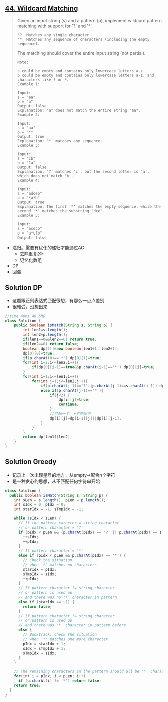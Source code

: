 ## [44. Wildcard Matching](https://leetcode-cn.com/problems/wildcard-matching/)

> Given an input string (s) and a pattern (p), implement wildcard pattern matching with support for '?' and '*'.
>
> ```
> '?' Matches any single character.
> '*' Matches any sequence of characters (including the empty sequence).
> ```
>
>
> The matching should cover the entire input string (not partial).
>
> ```
> Note:
> 
> s could be empty and contains only lowercase letters a-z.
> p could be empty and contains only lowercase letters a-z, and characters like ? or *.
> Example 1:
> 
> Input:
> s = "aa"
> p = "a"
> Output: false
> Explanation: "a" does not match the entire string "aa".
> Example 2:
> 
> Input:
> s = "aa"
> p = "*"
> Output: true
> Explanation: '*' matches any sequence.
> Example 3:
> 
> Input:
> s = "cb"
> p = "?a"
> Output: false
> Explanation: '?' matches 'c', but the second letter is 'a', which does not match 'b'.
> Example 4:
> 
> Input:
> s = "adceb"
> p = "*a*b"
> Output: true
> Explanation: The first '*' matches the empty sequence, while the second '*' matches the substring "dce".
> Example 5:
> 
> Input:
> s = "acdcb"
> p = "a*c?b"
> Output: false
> ```

* 递归。需要有优化的递归才能通过AC
  * 去除重复的```*```
  * 记忆化数组
* DP
* 回溯

## Solution DP

* 这题跟正则表达式匹配很想，有那么一点点差别
* 很难受，没想出来

```java
//time 40ms 40.5MB
class Solution {
    public boolean isMatch(String s, String p) {
        int len1=s.length();
        int len2=p.length();
        if(len1==0&&len2==0) return true;
        if(len2==0) return false;
        boolean dp[][]=new boolean[len1+1][len2+1];
        dp[0][0]=true;
        if(p.charAt(0)=='*') dp[0][1]=true;
        for(int i=2;i<=len2;i++){
            if(dp[0][i-1]==true&&p.charAt(i-1)=='*') dp[0][i]=true;
        }
        for(int i=1;i<=len1;i++){
            for(int j=1;j<=len2;j++){
                if(p.charAt(j-1)=='?'||p.charAt(j-1)==s.charAt(i-1)) dp[i][j]=dp[i-1][j-1];
                else if(p.charAt(j-1)=='*'){
                    if(j<2) {
                        dp[i][j]=true;
                        continue;
                    }
                    //匹配一个  +不匹配空
                    dp[i][j]=dp[i-1][j]||dp[i][j-1];
                }
            }
        }
        return dp[len1][len2];
    }
}
```

## Solution Greedy 

* 记录上一次出现星号的地方，从empty->配合n个字符
* 是一种贪心的思想，从不匹配任何字符串开始

```java
class Solution {
  public boolean isMatch(String s, String p) {
    int sLen = s.length(), pLen = p.length();
    int sIdx = 0, pIdx = 0;
    int starIdx = -1, sTmpIdx = -1;

    while (sIdx < sLen) {
      // If the pattern caracter = string character
      // or pattern character = '?'
      if (pIdx < pLen && (p.charAt(pIdx) == '?' || p.charAt(pIdx) == s.charAt(sIdx))){
        ++sIdx;
        ++pIdx;
      }
      // If pattern character = '*'
      else if (pIdx < pLen && p.charAt(pIdx) == '*') {
        // Check the situation
        // when '*' matches no characters
        starIdx = pIdx;
        sTmpIdx = sIdx;
        ++pIdx;
      }
      // If pattern character != string character
      // or pattern is used up
      // and there was no '*' character in pattern 
      else if (starIdx == -1) {
        return false;
      }
      // If pattern character != string character
      // or pattern is used up
      // and there was '*' character in pattern before
      else {
        // Backtrack: check the situation
        // when '*' matches one more character
        pIdx = starIdx + 1;
        sIdx = sTmpIdx + 1;
        sTmpIdx = sIdx;
      }
    }

    // The remaining characters in the pattern should all be '*' characters
    for(int i = pIdx; i < pLen; i++)
      if (p.charAt(i) != '*') return false;
    return true;
  }
}

```

